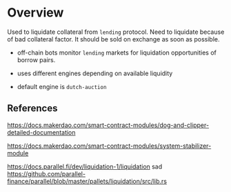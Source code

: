 # Overview

Used to liquidate collateral from `lending` protocol.  Need to liquidate because of bad collateral factor. It should be sold on exchange as soon as possible.

- off-chain bots monitor `lending` markets for liquidation opportunities of borrow pairs.

- uses different engines depending on available liquidity

- default engine is `dutch-auction`

## References

https://docs.makerdao.com/smart-contract-modules/dog-and-clipper-detailed-documentation

https://docs.makerdao.com/smart-contract-modules/system-stabilizer-module

https://docs.parallel.fi/dev/liquidation-1/liquidation
sad
https://github.com/parallel-finance/parallel/blob/master/pallets/liquidation/src/lib.rs
